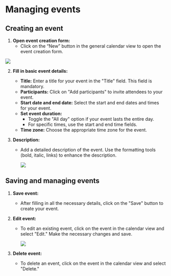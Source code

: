 # Managing events

## Creating an event

1. **Open event creation form:**
   - Click on the “New” button in the general calendar view to open the event creation form.
  <div class="intercom-container"><img src="/assets/img/teams-pro/new-event.png"></div>

2. **Fill in basic event details:**
   - **Title:** Enter a title for your event in the "Title" field. This field is mandatory.
   - **Participants:** Click on "Add participants" to invite attendees to your event.
   - **Start date and end date:** Select the start and end dates and times for your event.
	- **Set event duration:**
	   - Toggle the "All day" option if your event lasts the entire day.
	   - For specific times, use the start and end time fields.
   - **Time zone:** Choose the appropriate time zone for the event.

3. **Description:**
   - Add a detailed description of the event. Use the formatting tools (bold, italic, links) to enhance the description.

        <div class="intercom-container"><img src="/assets/img/teams-pro/manage-event.png"></div>


## Saving and managing events

1. **Save event:**
   - After filling in all the necessary details, click on the "Save" button to create your event.

2. **Edit event:**
   - To edit an existing event, click on the event in the calendar view and select "Edit." Make the necessary changes and save.

     <div class="intercom-container"><img src="/assets/img/teams-pro/edit-event.png"></div>

3. **Delete event:**
   - To delete an event, click on the event in the calendar view and select "Delete."


<Intercom />
<Hubspot />
<Clarity />
<GoogleAnalytics />

